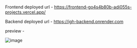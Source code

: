 Frontend deployed url - https://frontend-go4s4b80b-adi055s-projects.vercel.app/

Backend deployed url - https://igh-backend.onrender.com

preview -

![image](https://github.com/user-attachments/assets/6f22f7e2-208f-477d-a70b-6d84a68e117d)
